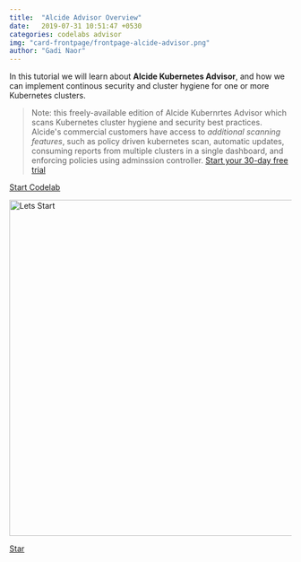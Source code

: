 ```yaml
---
title:  "Alcide Advisor Overview"
date:   2019-07-31 10:51:47 +0530
categories: codelabs advisor
img: "card-frontpage/frontpage-alcide-advisor.png"
author: "Gadi Naor"
---
```


In this tutorial we will learn about **Alcide Kubernetes Advisor**, and how we can implement continous security and cluster hygiene for one or more Kubernetes clusters.


> Note: this freely-available edition of Alcide Kubernrtes Advisor which scans Kubernetes cluster hygiene and security best practices. Alcide's commercial customers have access to *additional scanning features*, such as policy driven kubernetes scan, automatic updates, consuming reports from multiple clusters in a single dashboard, and enforcing policies using adminssion controller.
[Start your 30-day free trial](https://www.alcide.io/advisor-free-trial/)

<a href="/codelabs/advisor-codelab-01/index.html" class="btn btn-primary" role="button">Start Codelab</a>

<a href="/codelabs/advisor-codelab-01/index.html">
<img src="/images/codelab-footer-02.png" alt="Lets Start" width="600"/></a>



<!-- Place this tag where you want the button to render. -->
<a class="github-button" href="https://github.com/alcideio/pipeline"  data-size="large" data-show-count="true" aria-label="Star alcideio/pipeline on GitHub">Star</a>
<!-- Place this tag in your head or just before your close body tag. -->
<script async defer src="https://buttons.github.io/buttons.js"></script>


